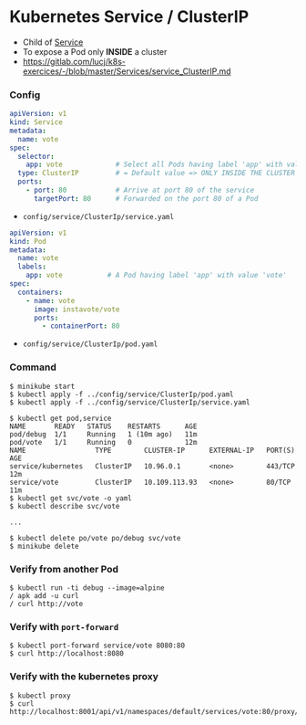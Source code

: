 # Kubernetes Service / ClusterIP

- Child of [Service](..)
- To expose a Pod only **INSIDE** a cluster
- https://gitlab.com/lucj/k8s-exercices/-/blob/master/Services/service_ClusterIP.md

### Config
```yaml
apiVersion: v1
kind: Service
metadata:
  name: vote
spec:
  selector:
    app: vote             # Select all Pods having label 'app' with value 'vote'
  type: ClusterIP         # = Default value => ONLY INSIDE THE CLUSTER
  ports:
    - port: 80            # Arrive at port 80 of the service
      targetPort: 80      # Forwarded on the port 80 of a Pod
```
- `config/service/ClusterIp/service.yaml`

```yaml
apiVersion: v1
kind: Pod
metadata:
  name: vote
  labels:
    app: vote           # A Pod having label 'app' with value 'vote'
spec:
  containers:
    - name: vote
      image: instavote/vote
      ports:
        - containerPort: 80
```
- `config/service/ClusterIp/pod.yaml`

### Command
```shell
$ minikube start
$ kubectl apply -f ../config/service/ClusterIp/pod.yaml
$ kubectl apply -f ../config/service/ClusterIp/service.yaml

$ kubectl get pod,service
NAME       READY   STATUS    RESTARTS      AGE
pod/debug  1/1     Running   1 (10m ago)   11m
pod/vote   1/1     Running   0             12m
NAME                 TYPE        CLUSTER-IP      EXTERNAL-IP   PORT(S)   AGE
service/kubernetes   ClusterIP   10.96.0.1       <none>        443/TCP   12m
service/vote         ClusterIP   10.109.113.93   <none>        80/TCP    11m
$ kubectl get svc/vote -o yaml
$ kubectl describe svc/vote

...

$ kubectl delete po/vote po/debug svc/vote
$ minikube delete
```

### Verify from another Pod
```shell
$ kubectl run -ti debug --image=alpine
/ apk add -u curl
/ curl http://vote
```

### Verify with `port-forward`
```shell
$ kubectl port-forward service/vote 8080:80
$ curl http://localhost:8080
```

### Verify with the kubernetes proxy
```shell
$ kubectl proxy
$ curl http://localhost:8001/api/v1/namespaces/default/services/vote:80/proxy/
```
